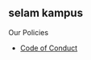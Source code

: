 ## selam kampus

Our Policies
- [Code of Conduct](https://github.com/kamp-us/.github/blob/main/CODE_OF_CONDUCT.md)
